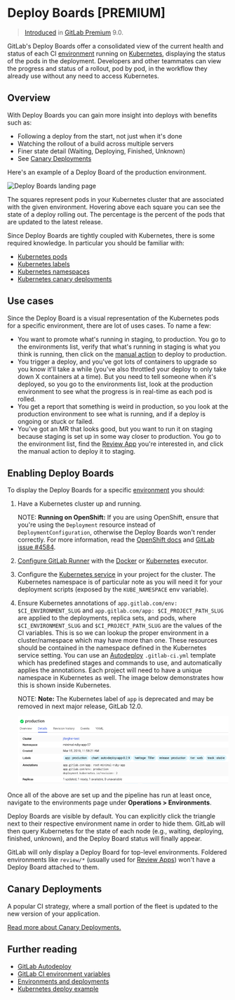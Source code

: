 # Deploy Boards **[PREMIUM]**

> [Introduced][ee-1589] in [GitLab Premium][ee] 9.0.

GitLab's Deploy Boards offer a consolidated view of the current health and
status of each CI [environment] running on [Kubernetes], displaying the status
of the pods in the deployment. Developers and other teammates can view the
progress and status of a rollout, pod by pod, in the workflow they already use
without any need to access Kubernetes.

## Overview

With Deploy Boards you can gain more insight into deploys with benefits such as:

- Following a deploy from the start, not just when it's done
- Watching the rollout of a build across multiple servers
- Finer state detail (Waiting, Deploying, Finished, Unknown)
- See [Canary Deployments](canary_deployments.md)

Here's an example of a Deploy Board of the production environment.

![Deploy Boards landing page](img/deploy_boards_landing_page.png)

The squares represent pods in your Kubernetes cluster that are associated with
the given environment. Hovering above each square you can see the state of a
deploy rolling out. The percentage is the percent of the pods that are updated
to the latest release.

Since Deploy Boards are tightly coupled with Kubernetes, there is some required
knowledge. In particular you should be familiar with:

- [Kubernetes pods](https://kubernetes.io/docs/user-guide/pods)
- [Kubernetes labels](https://kubernetes.io/docs/concepts/overview/working-with-objects/labels/)
- [Kubernetes namespaces](https://kubernetes.io/docs/user-guide/namespaces/)
- [Kubernetes canary deployments](https://kubernetes.io/docs/concepts/cluster-administration/manage-deployment/#canary-deployments)

## Use cases

Since the Deploy Board is a visual representation of the Kubernetes pods for a
specific environment, there are lot of uses cases. To name a few:

- You want to promote what's running in staging, to production. You go to the
  environments list, verify that what's running in staging is what you think is
  running, then click on the [manual action](../../ci/yaml/README.md#whenmanual) to deploy to production.
- You trigger a deploy, and you've got lots of containers to upgrade so you know
  it'll take a while (you've also throttled your deploy to only take down X
  containers at a time). But you need to tell someone when it's deployed, so you
  go to the environments list, look at the production environment to see what
  the progress is in real-time as each pod is rolled.
- You get a report that something is weird in production, so you look at the
  production environment to see what is running, and if a deploy is ongoing or
  stuck or failed.
- You've got an MR that looks good, but you want to run it on staging because
  staging is set up in some way closer to production. You go to the environment
  list, find the [Review App][review apps] you're interested in, and click the
  manual action to deploy it to staging.

## Enabling Deploy Boards

To display the Deploy Boards for a specific [environment] you should:

1. Have a Kubernetes cluster up and running.

    NOTE: **Running on OpenShift:**
    If you are using OpenShift, ensure that you're using the `Deployment` resource
    instead of `DeploymentConfiguration`, otherwise the Deploy Boards won't render
    correctly. For more information, read the
    [OpenShift docs](https://docs.openshift.com/container-platform/3.7/dev_guide/deployments/kubernetes_deployments.html#kubernetes-deployments-vs-deployment-configurations)
    and [GitLab issue #4584](https://gitlab.com/gitlab-org/gitlab-ee/issues/4584).

1. [Configure GitLab Runner][runners] with the [Docker][docker-exec] or
   [Kubernetes][kube-exec] executor.
1. Configure the [Kubernetes service][kube-service] in your project for the
   cluster. The Kubernetes namespace is of particular note as you will need it
   for your deployment scripts (exposed by the `KUBE_NAMESPACE` env variable).
1. Ensure Kubernetes annotations of `app.gitlab.com/env: $CI_ENVIRONMENT_SLUG`
   and `app.gitlab.com/app: $CI_PROJECT_PATH_SLUG` are applied to the
   deployments, replica sets, and pods, where `$CI_ENVIRONMENT_SLUG` and
   `$CI_PROJECT_PATH_SLUG` are the values of the CI variables. This is so we can
   lookup the proper environment in a cluster/namespace which may have more
   than one. These resources should be contained in the namespace defined in
   the Kubernetes service setting. You can use an [Autodeploy] `.gitlab-ci.yml`
   template which has predefined stages and commands to use, and automatically
   applies the annotations. Each project will need to have a unique namespace in
   Kubernetes as well. The image below demonstrates how this is shown inside
   Kubernetes.

   NOTE: **Note:**
   The Kubernetes label of `app` is deprecated and may be removed in next major
   release, GitLab 12.0.

    ![Deploy Boards Kubernetes Label](img/deploy_boards_kubernetes_label.png)

Once all of the above are set up and the pipeline has run at least once,
navigate to the environments page under **Operations > Environments**.

Deploy Boards are visible by default. You can explicitly click
the triangle next to their respective environment name in order to hide them.
GitLab will then query Kubernetes for the state of each node (e.g., waiting,
deploying, finished, unknown), and the Deploy Board status will finally appear.

GitLab will only display a Deploy Board for top-level environments. Foldered
environments like `review/*` (usually used for [Review Apps]) won't have a
Deploy Board attached to them.

## Canary Deployments

A popular CI strategy, where a small portion of the fleet is updated to the new
version of your application.

[Read more about Canary Deployments.](canary_deployments.md)

## Further reading

- [GitLab Autodeploy][autodeploy]
- [GitLab CI environment variables][variables]
- [Environments and deployments][environment]
- [Kubernetes deploy example][kube-deploy]

[ee-1589]: https://gitlab.com/gitlab-org/gitlab-ee/issues/1589 "Deploy Boards initial issue"
[ee]: https://about.gitlab.com/pricing/ "GitLab Enterprise Edition landing page"
[kube-deploy]: https://gitlab.com/gitlab-examples/kubernetes-deploy "Kubernetes deploy example project"
[kubernetes]: https://kubernetes.io "Kubernetes website"
[environment]: ../../ci/environments.md "Environments and deployments documentation"
[docker-exec]: https://docs.gitlab.com/runner/executors/docker.html "GitLab Runner Docker executor"
[kube-exec]: https://docs.gitlab.com/runner/executors/kubernetes.html "GitLab Runner Kubernetes executor"
[kube-service]: integrations/kubernetes.md "Kubernetes project service"
[review apps]: ../../ci/review_apps/index.md "Review Apps documentation"
[variables]: ../../ci/variables/README.md "GitLab CI variables"
[autodeploy]: ../../ci/autodeploy/index.md "GitLab Autodeploy"
[kube-image]: https://gitlab.com/gitlab-examples/kubernetes-deploy/container_registry "Kubernetes deploy Container Registry"
[runners]: ../../ci/runners/README.md
